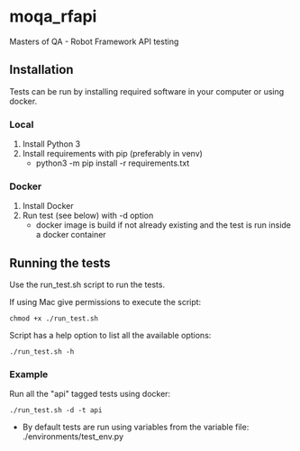 # moqa_rfapi
Masters of QA - Robot Framework API testing

## Installation

Tests can be run by installing required software in your computer or using docker.

### Local

1. Install Python 3
2. Install requirements with pip (preferably in venv)
    - python3 -m pip install -r requirements.txt

### Docker

1. Install Docker
2. Run test (see below) with -d option
    - docker image is build if not already existing and the test is run inside a docker container

## Running the tests

Use the run_test.sh script to run the tests.

If using Mac give permissions to execute the script:
``` shell
chmod +x ./run_test.sh
```

Script has a help option to list all the available options:
``` shell
./run_test.sh -h
```

### Example

Run all the "api" tagged tests using docker:
``` shell
./run_test.sh -d -t api
```

- By default tests are run using variables from the variable file: ./environments/test_env.py
